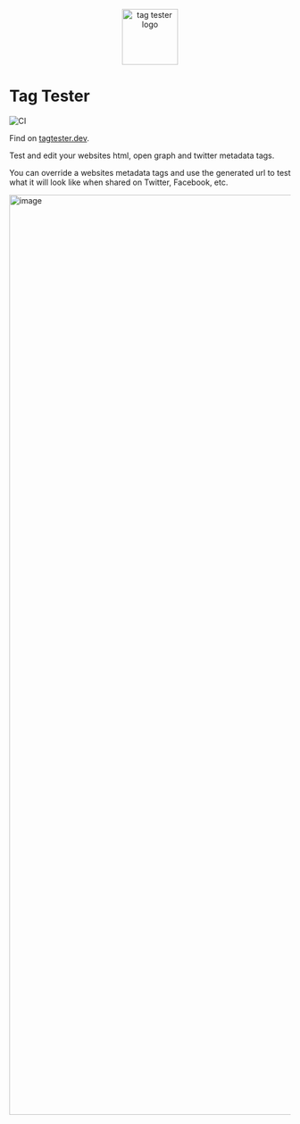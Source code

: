 <p align="center">
  <img width="100" alt="tag tester logo" src="https://tagtester.dev/tagtester.png">
</p>

# Tag Tester

![CI](https://github.com/coffee-cup/tag-tester/workflows/CI/badge.svg)

Find on [tagtester.dev](https://tagtester.dev).

Test and edit your websites html, open graph and twitter metadata tags.

You can override a websites metadata tags and use the generated url to test what it will look like when shared on Twitter, Facebook, etc.

<img width="1649" alt="image" src="https://user-images.githubusercontent.com/3044853/74231806-55ca3080-4cbf-11ea-838f-2e449f8da673.png">
